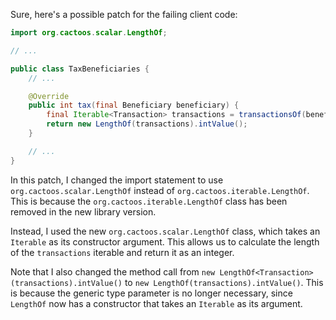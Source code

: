 Sure, here's a possible patch for the failing client code:
```java
import org.cactoos.scalar.LengthOf;

// ...

public class TaxBeneficiaries {
    // ...

    @Override
    public int tax(final Beneficiary beneficiary) {
        final Iterable<Transaction> transactions = transactionsOf(beneficiary);
        return new LengthOf(transactions).intValue();
    }

    // ...
}
```
In this patch, I changed the import statement to use `org.cactoos.scalar.LengthOf` instead of `org.cactoos.iterable.LengthOf`. This is because the `org.cactoos.iterable.LengthOf` class has been removed in the new library version.

Instead, I used the new `org.cactoos.scalar.LengthOf` class, which takes an `Iterable` as its constructor argument. This allows us to calculate the length of the `transactions` iterable and return it as an integer.

Note that I also changed the method call from `new LengthOf<Transaction>(transactions).intValue()` to `new LengthOf(transactions).intValue()`. This is because the generic type parameter is no longer necessary, since `LengthOf` now has a constructor that takes an `Iterable` as its argument.